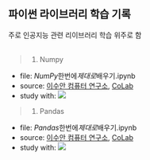 ## 파이썬 라이브러리 학습 기록

주로 인공지능 관련 리이브러리 학습 위주로 함  
</br>

> 1. Numpy

- file: *NumPy*한번에*제대로*배우기.ipynb
- source: [이수안 컴퓨터 연구소](https://www.youtube.com/watch?v=mirZPrWwvao), [CoLab](https://colab.research.google.com/drive/1qEBbLwNJ0FZA6h1BWHm5wu4mrJhbg3ty?usp=sharing)
- study with: <img src="https://img.shields.io/badge/Jupyter-F37626?style=flat-square&logo=jupyter&logoColor=white"/>
  </br>

> 1. Pandas

- file: *Pandas*한번에*제대로*배우기.ipynb
- source: [이수안 컴퓨터 연구소](https://www.youtube.com/watch?v=lG8pEwvYwCw), [CoLab](https://colab.research.google.com/drive/1nt8EA_2tC3DjAoUcqm89xy0RyF5qBL_y?usp=sharing)
- study with: <img src="https://img.shields.io/badge/Jupyter-F37626?style=flat-square&logo=jupyter&logoColor=white"/>
